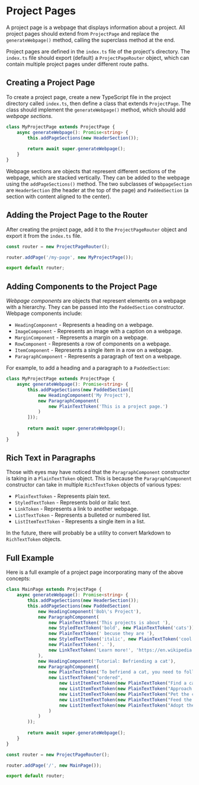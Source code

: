 # Project Pages

A project page is a webpage that displays information about a project. All project pages should extend from `ProjectPage` and replace the `generateWebpage()` method, calling the superclass method at the end.

Project pages are defined in the `index.ts` file of the project's directory. The `index.ts` file should export (default) a `ProjectPageRouter` object, which can contain multiple project pages under different route paths.

## Creating a Project Page

To create a project page, create a new TypeScript file in the project directory called `index.ts`, then define a class that extends `ProjectPage`. The class should implement the `generateWebpage()` method, which should add *webpage sections*.

```ts
class MyProjectPage extends ProjectPage {
    async generateWebpage(): Promise<string> {
        this.addPageSections(new HeaderSection());
        
        return await super.generateWebpage();
    }
}
```

Webpage sections are objects that represent different sections of the webpage, which are stacked vertically. They can be added to the webpage using the `addPageSections()` method. The two subclasses of `WebpageSection` are `HeaderSection` (the header at the top of the page) and `PaddedSection` (a section with content aligned to the center).

## Adding the Project Page to the Router

After creating the project page, add it to the `ProjectPageRouter` object and export it from the `index.ts` file.

```ts
const router = new ProjectPageRouter();

router.addPage('/my-page', new MyProjectPage());

export default router;
```

## Adding Components to the Project Page

*Webpage components* are objects that represent elements on a webpage with a hierarchy. They can be passed into the `PaddedSection` constructor. Webpage components include:
 * `HeadingComponent` - Represents a heading on a webpage.
 * `ImageComponent` - Represents an image with a caption on a webpage.
 * `MarginComponent` - Represents a margin on a webpage.
 * `RowComponent` - Represents a row of components on a webpage.
 * `ItemComponent` - Represents a single item in a row on a webpage.
 * `ParagraphComponent` - Represents a paragraph of text on a webpage.

For example, to add a heading and a paragraph to a `PaddedSection`:

```ts
class MyProjectPage extends ProjectPage {
    async generateWebpage(): Promise<string> {
        this.addPageSections(new PaddedSection([
            new HeadingComponent('My Project'),
            new ParagraphComponent(
                new PlainTextToken('This is a project page.')
            )
        ]));
        
        return await super.generateWebpage();
    }
}
```

## Rich Text in Paragraphs

Those with eyes may have noticed that the `ParagraphComponent` constructor is taking in a `PlainTextToken` object. This is because the `ParagraphComponent` constructor can take in multiple `RichTextToken` objects of various types:
 * `PlainTextToken` - Represents plain text.
 * `StyledTextToken` - Represents bold or italic text.
 * `LinkToken` - Represents a link to another webpage.
 * `ListTextToken` - Represents a bulleted or numbered list.
 * `ListItemTextToken` - Represents a single item in a list.

In the future, there will probably be a utility to convert Markdown to `RichTextToken` objects.

## Full Example

Here is a full example of a project page incorporating many of the above concepts:

```ts
class MainPage extends ProjectPage {
    async generateWebpage(): Promise<string> {
        this.addPageSections(new HeaderSection());
        this.addPageSections(new PaddedSection(
            new HeadingComponent('Bob\'s Project'),
            new ParagraphComponent(
                new PlainTextToken('This projects is about '),
                new StyledTextToken('bold', new PlainTextToken('cats')),
                new PlainTextToken(' becuse they are '),
                new StyledTextToken('italic', new PlainTextToken('cool')),
                new PlainTextToken('. '),
                new LinkTextToken('Learn more!', 'https://en.wikipedia.org/wiki/Cat')
            ),
            new HeadingComponent('Tutorial: Befriending a cat'),
            new ParagraphComponent(
                new PlainTextToken('To befriend a cat, you need to follow these steps:'),
                new ListTextToken("ordered",
                    new ListItemTextToken(new PlainTextToken("Find a cat")),
                    new ListItemTextToken(new PlainTextToken("Approach the cat")),
                    new ListItemTextToken(new PlainTextToken("Pet the cat")),
                    new ListItemTextToken(new PlainTextToken("Feed the cat")),
                    new ListItemTextToken(new PlainTextToken("Adopt the cat"))
                )
            )
        ));
        
        return await super.generateWebpage();
    }
}

const router = new ProjectPageRouter();

router.addPage('/', new MainPage());

export default router;
```